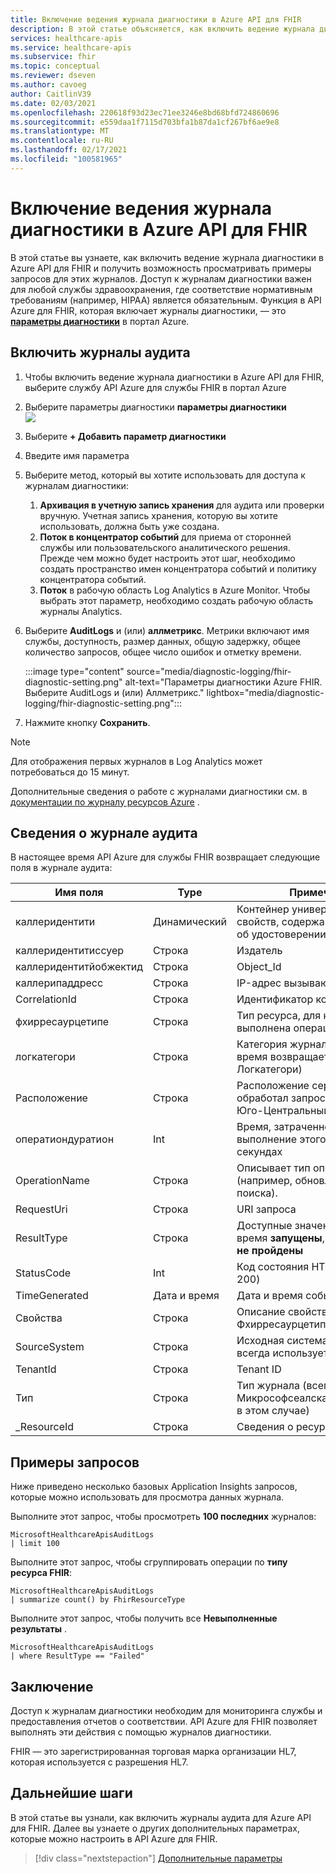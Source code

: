```yaml
---
title: Включение ведения журнала диагностики в Azure API для FHIR
description: В этой статье объясняется, как включить ведение журнала диагностики в Azure API для FHIR®
services: healthcare-apis
ms.service: healthcare-apis
ms.subservice: fhir
ms.topic: conceptual
ms.reviewer: dseven
ms.author: cavoeg
author: CaitlinV39
ms.date: 02/03/2021
ms.openlocfilehash: 220618f93d23ec71ee3246e8bd68bfd724860696
ms.sourcegitcommit: e559daa1f7115d703bfa1b87da1cf267bf6ae9e8
ms.translationtype: MT
ms.contentlocale: ru-RU
ms.lasthandoff: 02/17/2021
ms.locfileid: "100581965"
---
```

# <a name="enable-diagnostic-logging-in-azure-api-for-fhir"></a>Включение ведения журнала диагностики в Azure API для FHIR

В этой статье вы узнаете, как включить ведение журнала диагностики в Azure API для FHIR и получить возможность просматривать примеры запросов для этих журналов. Доступ к журналам диагностики важен для любой службы здравоохранения, где соответствие нормативным требованиям (например, HIPAA) является обязательным. Функция в API Azure для FHIR, которая включает журналы диагностики, — это [**параметры диагностики**](../azure-monitor/essentials/diagnostic-settings.md) в портал Azure. 

## <a name="enable-audit-logs"></a>Включить журналы аудита
1. Чтобы включить ведение журнала диагностики в Azure API для FHIR, выберите службу API Azure для службы FHIR в портал Azure 
2. Выберите параметры диагностики **параметры диагностики**  
 ![](media/diagnostic-logging/diagnostic-settings-screen.png) 

3. Выберите **+ Добавить параметр диагностики**

4. Введите имя параметра

5. Выберите метод, который вы хотите использовать для доступа к журналам диагностики:

    1. **Архивация в учетную запись хранения** для аудита или проверки вручную. Учетная запись хранения, которую вы хотите использовать, должна быть уже создана.
    2. **Поток в концентратор событий** для приема от сторонней службы или пользовательского аналитического решения. Прежде чем можно будет настроить этот шаг, необходимо создать пространство имен концентратора событий и политику концентратора событий.
    3. **Поток** в рабочую область Log Analytics в Azure Monitor. Чтобы выбрать этот параметр, необходимо создать рабочую область журналы Analytics.

6. Выберите **AuditLogs** и (или) **аллметрикс**. Метрики включают имя службы, доступность, размер данных, общую задержку, общее количество запросов, общее число ошибок и отметку времени.

   :::image type="content" source="media/diagnostic-logging/fhir-diagnostic-setting.png" alt-text="Параметры диагностики Azure FHIR. Выберите AuditLogs и (или) Аллметрикс." lightbox="media/diagnostic-logging/fhir-diagnostic-setting.png":::

7. Нажмите кнопку **Сохранить**.


> [!Note] 
> Для отображения первых журналов в Log Analytics может потребоваться до 15 минут.  
 
Дополнительные сведения о работе с журналами диагностики см. в [документации по журналу ресурсов Azure](../azure-monitor/essentials/platform-logs-overview.md) .

## <a name="audit-log-details"></a>Сведения о журнале аудита
В настоящее время API Azure для службы FHIR возвращает следующие поля в журнале аудита: 

|Имя поля  |Type  |Примечания  |
|---------|---------|---------|
|каллеридентити|Динамический|Контейнер универсальных свойств, содержащий сведения об удостоверении
|каллеридентитиссуер|Строка|Издатель 
|каллеридентитйобжектид|Строка|Object_Id 
|каллерипаддресс|Строка|IP-адрес вызывающего 
|CorrelationId|Строка| Идентификатор корреляции
|фхирресаурцетипе|Строка|Тип ресурса, для которого была выполнена операция
|логкатегори|Строка|Категория журнала (в настоящее время возвращается "AuditLogs" Логкатегори)
|Расположение|Строка|Расположение сервера, который обработал запрос (например, Юго-Центральный регион США)
|оператиондуратион|Int|Время, затраченное на выполнение этого запроса в секундах
|OperationName|Строка| Описывает тип операции (например, обновление, тип поиска).
|RequestUri|Строка|URI запроса 
|ResultType|Строка|Доступные значения в настоящее время **запущены**, **успешно** или **не пройдены**
|StatusCode|Int|Код состояния HTTP. (например, 200) 
|TimeGenerated|Дата и время|Дата и время события|
|Свойства|Строка| Описание свойств Фхирресаурцетипе
|SourceSystem|Строка| Исходная система (в этом случае всегда используется Azure)
|TenantId|Строка|Tenant ID
|Тип|Строка|Тип журнала (всегда Микрософсеалскареаписаудитлог в этом случае)
|_ResourceId|Строка|Сведения о ресурсе

## <a name="sample-queries"></a>Примеры запросов

Ниже приведено несколько базовых Application Insights запросов, которые можно использовать для просмотра данных журнала.

Выполните этот запрос, чтобы просмотреть **100 последних** журналов:

```Application Insights
MicrosoftHealthcareApisAuditLogs
| limit 100
```

Выполните этот запрос, чтобы сгруппировать операции по **типу ресурса FHIR**:

```Application Insights
MicrosoftHealthcareApisAuditLogs 
| summarize count() by FhirResourceType
```

Выполните этот запрос, чтобы получить все **Невыполненные результаты** .

```Application Insights
MicrosoftHealthcareApisAuditLogs 
| where ResultType == "Failed" 
```

## <a name="conclusion"></a>Заключение 
Доступ к журналам диагностики необходим для мониторинга службы и предоставления отчетов о соответствии. API Azure для FHIR позволяет выполнять эти действия с помощью журналов диагностики. 
 
FHIR — это зарегистрированная торговая марка организации HL7, которая используется с разрешения HL7.

## <a name="next-steps"></a>Дальнейшие шаги
В этой статье вы узнали, как включить журналы аудита для Azure API для FHIR. Далее вы узнаете о других дополнительных параметрах, которые можно настроить в API Azure для FHIR.
 
>[!div class="nextstepaction"]
>[Дополнительные параметры](azure-api-for-fhir-additional-settings.md)
